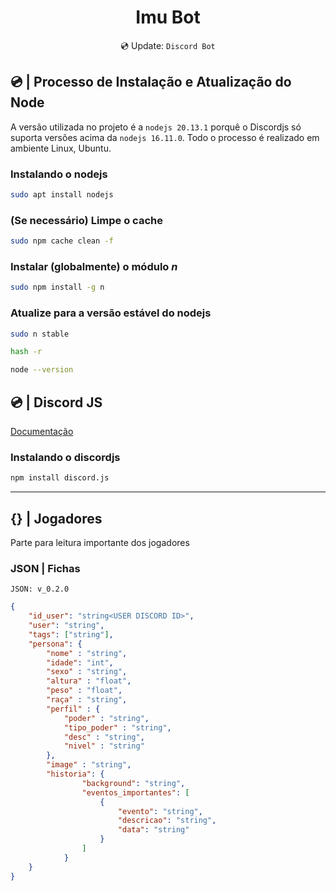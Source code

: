 <div align="center">

# Imu Bot
💿 Update: `Discord Bot`

</div>

## 💿 | Processo de Instalação e Atualização do Node

A versão utilizada no projeto é a `nodejs 20.13.1` porquê o Discordjs só suporta versões acima da `nodejs 16.11.0`. Todo o processo é realizado em ambiente Linux, Ubuntu.

### **Instalando o nodejs**

```bash
sudo apt install nodejs
```

### (Se necessário) **Limpe o cache**
```bash
sudo npm cache clean -f
```

### **Instalar (globalmente) o módulo _n_**
```bash
sudo npm install -g n
```

### **Atualize para a versão estável do nodejs**
```bash
sudo n stable
```

```bash
hash -r
```

```bash
node --version
```

## 💿 | Discord JS
[Documentação](https://discordjs.guide/#before-you-begin)

### **Instalando o discordjs**
```bash
npm install discord.js
```

----

## {} | Jogadores

Parte para leitura importante dos jogadores

### JSON | Fichas

`JSON: v_0.2.0`

```json
{
    "id_user": "string<USER DISCORD ID>",
    "user": "string",
    "tags": ["string"],
    "persona": {
        "nome" : "string",
        "idade": "int",
        "sexo" : "string",
        "altura" : "float",
        "peso" : "float",
        "raça" : "string",
        "perfil" : {
            "poder" : "string",
            "tipo_poder" : "string",
            "desc" : "string",
            "nivel" : "string"
        },
        "image" : "string",
        "historia": {
                "background": "string",
                "eventos_importantes": [
                    {
                        "evento": "string",
                        "descricao": "string",
                        "data": "string"
                    }
                ]
            }
    }
}
```
